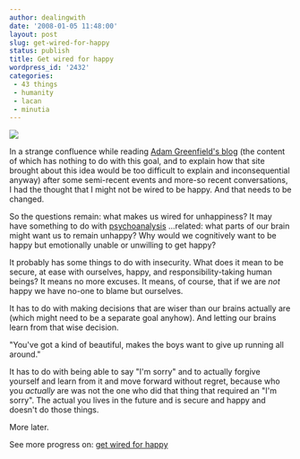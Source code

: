 ```yaml
---
author: dealingwith
date: '2008-01-05 11:48:00'
layout: post
slug: get-wired-for-happy
status: publish
title: Get wired for happy
wordpress_id: '2432'
categories:
 - 43 things
 - humanity
 - lacan
 - minutia
---
```


![][1]

In a strange confluence while reading [Adam Greenfield's blog][2] (the content
of which has nothing to do with this goal, and to explain how that site
brought about this idea would be too difficult to explain and inconsequential
anyway) after some semi-recent events and more-so recent conversations, I had
the thought that I might not be wired to be happy. And that needs to be
changed.

So the questions remain: what makes us wired for unhappiness? It may have
something to do with [psychoanalysis][3] ...related: what parts of our brain
might want us to remain unhappy? Why would we cognitively want to be happy but
emotionally unable or unwilling to get happy?

It probably has some things to do with insecurity. What does it mean to be
secure, at ease with ourselves, happy, and responsibility-taking human beings?
It means no more excuses. It means, of course, that if we are _not_ happy we
have no-one to blame but ourselves.

It has to do with making decisions that are wiser than our brains actually are
(which might need to be a separate goal anyhow). And letting our brains learn
from that wise decision.

"You've got a kind of beautiful, makes the boys want to give up running all
around."

It has to do with being able to say "I'm sorry" and to actually forgive
yourself and learn from it and move forward without regret, because who you
_actually_ are was not the one who did that thing that required an "I'm
sorry". The actual you lives in the future and is secure and happy and doesn't
do those things.

More later.

See more progress on: [get wired for happy][4]

   [1]: http://farm2.static.flickr.com/1332/1110595984_98c82dfd0c_m.jpg

   [2]: http://speedbird.wordpress.com/

   [3]: http://dealingwith.livejournal.com/tag/lacan

   [4]: http://www.43things.com/people/progress/dealingwith?on=9730664

